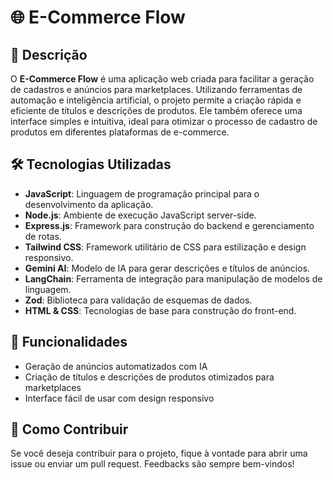 # 🌐 E-Commerce Flow

## 📖 Descrição

O **E-Commerce Flow** é uma aplicação web criada para facilitar a geração de cadastros e anúncios para marketplaces. Utilizando ferramentas de automação e inteligência artificial, o projeto permite a criação rápida e eficiente de títulos e descrições de produtos. Ele também oferece uma interface simples e intuitiva, ideal para otimizar o processo de cadastro de produtos em diferentes plataformas de e-commerce.

## 🛠️ Tecnologias Utilizadas

- **JavaScript**: Linguagem de programação principal para o desenvolvimento da aplicação.
- **Node.js**: Ambiente de execução JavaScript server-side.
- **Express.js**: Framework para construção do backend e gerenciamento de rotas.
- **Tailwind CSS**: Framework utilitário de CSS para estilização e design responsivo.
- **Gemini AI**: Modelo de IA para gerar descrições e títulos de anúncios.
- **LangChain**: Ferramenta de integração para manipulação de modelos de linguagem.
- **Zod**: Biblioteca para validação de esquemas de dados.
- **HTML & CSS**: Tecnologias de base para construção do front-end.

## 🎯 Funcionalidades

- Geração de anúncios automatizados com IA
- Criação de títulos e descrições de produtos otimizados para marketplaces
- Interface fácil de usar com design responsivo

## 🚀 Como Contribuir

Se você deseja contribuir para o projeto, fique à vontade para abrir uma issue ou enviar um pull request. Feedbacks são sempre bem-vindos!
